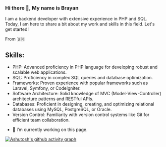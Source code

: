 ### Hi there 👋, My name is Brayan
I am a backend developer with extensive experience in PHP and SQL. Today, I am here to share a bit about my work and skills in this field. Let's get started!

From 🇧🇷

## Skills: 
* PHP: Advanced proficiency in PHP language for developing robust and scalable web applications. 
* SQL: Proficiency in complex SQL queries and database optimization.
* Frameworks: Proven experience with popular frameworks such as Laravel, Symfony, or CodeIgniter.
* Software Architecture: Solid knowledge of MVC (Model-View-Controller) architecture patterns and RESTful APIs. 
* Databases: Proficient in designing, creating, and optimizing relational databases using MySQL, PostgreSQL, or Oracle. 
* Version Control: Familiarity with version control systems like Git for efficient team collaboration.

- 🔭 I’m currently working on this page.
  
[![Ashutosh's github activity graph](https://github-readme-activity-graph.vercel.app/graph?username=Braia001&bg_color=1a1a1a&color=ffffff&line=ffffff&point=7d7d7d&area=true&hide_border=true)](https://github.com/ashutosh00710/github-readme-activity-graph)
